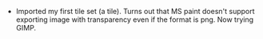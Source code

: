- Imported my first tile set (a tile). Turns out that MS paint doesn't support exporting image with transparency even if the format is png. Now trying GIMP.